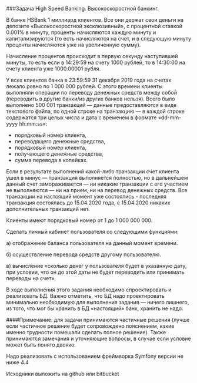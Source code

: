 
###Задача High Speed Banking. Высокоскоростной банкинг.

В банке HSBank 1 миллиард клиентов. Все они держат свои деньги на депозите «Высокоскоростной эксклюзивный»,
с процентной ставкой 0.001% в минуту, проценты начисляются каждую минуту и капитализируются
(то есть начисляются на счет, и в следующую минуту проценты начисляются уже на увеличенную сумму).

Начисление процентов происходит в первую секунду наступившей минуты, то есть если в 14:29:59 на счету 1000 рублей,
то в 14:30:00 на счету клиента уже 1000.00001 рубля.

У всех клиентов банка в 23:59:59 31 декабря 2019 года на счетах лежало ровно по 1 000 000 рублей.
С этого времени клиенты выполняли операции по переводу денежных средств между собой
(переводить в другие банки/из других банков нельзя). Всего было выполнено 500 001 транзакций —
данные предоставляются в виде текстового файла, по одной строке на транзакцию —
в каждой строке содержатся три целых числа и дата с временем в формате «dd-mm-yyyy hh:mm:ss»:
- порядковый номер клиента,
- переводящего денежные средства,
- порядковый номер клиента,
- получающего денежные средства,
- сумма перевода в копейках.

Если в результате выполнений какой-либо транзакции счет клиента ушел в минус — транзакция выполняется полностью,
но в дальнейшем данный счет замораживается — ни никакие транзакции с его участием не выполняются —
ни на прием, ни на перевод денежных средств.
Все транзакции на настоящий момент уже состоялись - последняя транзакция состоялась до 15.04.2020 года,
с 15.04.2020 никаких дополнительных транзакций нет.

Клиенты имеют порядковый номер от 1 до 1 000 000 000.

Сделать личный кабинет пользователя со следующими функциями:

а) отображение баланса пользователя на данный момент времени.

б) осуществление перевода средств другому пользователю.

в) вычисление «сколько денег у пользователя будет в указанную дату, при условии,
что он до этой даты не будет переводить или принимать переводы на счет».

В ходе выполнения этого задания необходимо спроектировать и реализовать БД. Важно отметить,
что БД надо проектировать минимально необходимую для выполнения задания — ничего лишнего,
из того, что мог бы хранить в БД «настоящий» банк, хранить не надо.

####Примечание:
для задачи принимаются частичные решения (лучше если частичное решение будет сопровождено пояснением,
какие именно трудности помешали сделать полное решение). Также принимаются замечания и уточняющие вопросы,
в случае если условие может быть понято двояко.

Надо реализовать с использованием фреймворка Symfony версии не ниже 4.4

Исходники выложить на github или bitbucket
